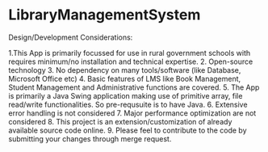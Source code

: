 # LibraryManagementSystem

Design/Development Considerations:

1.This App is primarily focussed for use in rural government schools with requires minimum/no installation and technical expertise.
2. Open-source technology
3. No dependency on many tools/software (like Database, Microsoft Office etc)
4. Basic features of LMS like Book Management, Student Management and Administrative functions are covered.
5. The App is primarily a Java Swing application making use of primitive array, file read/write functionalities. So pre-requsuite is to have Java.
6. Extensive error handling is not considered
7. Major performance optimization are not considered
8. This project is an extension/customization of already available source code online.
9. Please feel to contribute to the code by submitting your changes through merge request.

